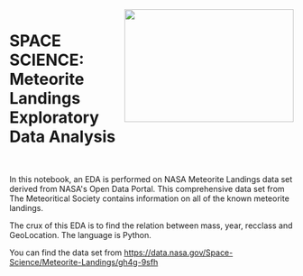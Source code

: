 <img align="right" width="300" height="200" src="https://user-images.githubusercontent.com/72099691/177831751-bbc552f8-ba8d-4e9e-8bd2-ce03bf126690.png">

# SPACE SCIENCE: Meteorite Landings Exploratory Data Analysis

<br clear="right"/>

In this notebook, an EDA is performed on NASA Meteorite Landings data set derived from NASA's Open Data Portal. This comprehensive data set from The Meteoritical Society contains information on all of the known meteorite landings.

The crux of this EDA is to find the relation between mass, year, recclass and GeoLocation. The language is Python.

You can find the data set from https://data.nasa.gov/Space-Science/Meteorite-Landings/gh4g-9sfh
